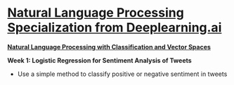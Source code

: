 # [Natural Language Processing Specialization from Deeplearning.ai](https://www.coursera.org/specializations/natural-language-processing)
 **[Natural Language Processing with Classification and Vector Spaces](https://www.coursera.org/learn/classification-vector-spaces-in-nlp)**

**Week 1: Logistic Regression for Sentiment Analysis of Tweets**

- Use a simple method to classify positive or negative sentiment in tweets
